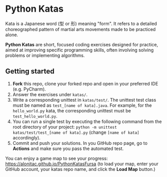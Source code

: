 # Python Katas

Kata is a Japanese word (型 or 形) meaning "form".
It refers to a detailed choreographed pattern of martial arts movements made to be practiced alone.

**Python Katas** are short, focused coding exercises designed for practice, aimed at improving specific programming skills, often involving solving problems or implementing algorithms.

## Getting started

1. **Fork** this repo, clone your forked repo and open in your preferred IDE (e.g. PyCharm).
2. Answer the exercises under `katas/`.
3. Write a corresponding unittest in `katas/test/`. The unittest test class must be named as `test_[name of kata].java`.
   For example, for the `hello_world.py` kata, the corresponding unittest must be `test_hello_world.py`.
4. You can run a single test by executing the following command from the root directory of your project: `python -m unittest katas/test/test_[name of kata].py` (change `[name of kata]` accordingly).
5. Commit and push your solutions. In you GitHub repo page, go to **Actions** and make sure you pass the automated test. 

You can enjoy a game map to see your progress: https://alonitac.github.io/PythonKatasFursa (to load your map, enter your GitHub account, your katas repo name, and click the **Load Map** button.)


